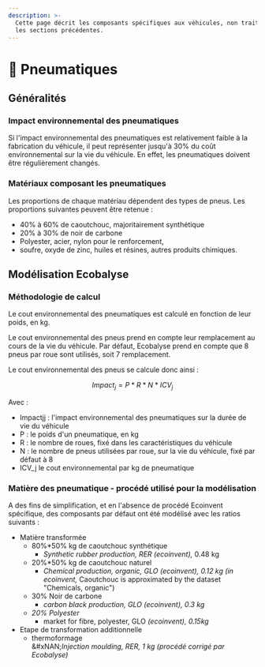 ```yaml
---
description: >-
  Cette page décrit les composants spécifiques aux véhicules, non traités dans
  les sections précédentes.
---
```


# 🛞 Pneumatiques

## Généralités

### Impact environnemental des pneumatiques

Si l'impact environnemental des pneumatiques est relativement faible à la fabrication du véhicule, il peut représenter jusqu'à 30% du coût environnemental sur la vie du véhicule. En effet, les pneumatiques doivent être régulièrement changés.

### Matériaux composant les pneumatiques

Les proportions de chaque matériau dépendent des types de pneus. Les proportions suivantes peuvent être retenue :&#x20;

* 40% à 60% de caoutchouc, majoritairement synthétique
* 20% à 30% de noir de carbone
* Polyester, acier, nylon pour le renforcement,&#x20;
* soufre, oxyde de zinc, huiles et résines, autres produits chimiques.

## Modélisation Ecobalyse

### Méthodologie de calcul <a href="#methodologie-de-calcul" id="methodologie-de-calcul"></a>

Le cout environnemental des pneumatiques est calculé en fonction de leur poids, en kg.

Le cout environnemental des pneus prend en compte leur remplacement au cours de la vie du véhicule. Par défaut, Ecobalyse prend en compte que 8 pneus par roue sont utilisés, soit 7 remplacement.

Le cout environnemental des pneus se calcule donc ainsi :

$$
Impact_j=P*R*N*ICV_j
$$

Avec :

* Impactjj : l'impact environnemental des pneumatiques sur la durée de vie du véhicule
* P : le poids d'un pneumatique, en kg
* R : le nombre de roues, fixé dans les caractéristiques du véhicule
* N : le nombre de pneus utilisées par roue, sur la vie du véhicule, fixé par défaut à 8
* ICV\_j le cout environnemental par kg de pneumatique

### Matière des pneumatique - procédé utilisé pour la modélisation

A des fins de simplification, et en l'absence de procédé Ecoinvent spécifique, des composants par défaut ont été modélisé avec les ratios suivants :

* Matière transformée
  * 80%\*50% kg de caoutchouc synthétique
    * _Synthetic rubber production, RER (ecoinvent),_ 0.48 kg
  * 20%\*50% kg de caoutchouc naturel
    * _Chemical production, organic, GLO (ecoinvent), 0.12 kg (in ecoinvent,_ Caoutchouc is approximated by the dataset "Chemicals, organic")
  * 30% Noir de carbone
    * _carbon black production, GLO (ecoinvent), 0.3 kg_
  * _20% Polyester_
    * market for fibre, polyester, GLO _(ecoinvent), 0.15kg_
* Etape de transformation additionnelle
  * thermoformage \
    &#xNAN;_&#x49;njection moulding, RER, 1 kg (procédé corrigé par Ecobalyse)_


